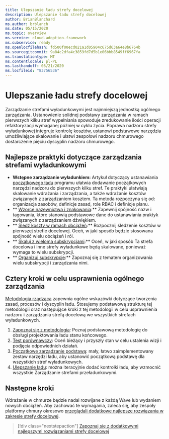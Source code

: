 ```yaml
---
title: Ulepszanie ładu strefy docelowej
description: Ulepszanie ładu strefy docelowej
author: BrianBlanchard
ms.author: brblanch
ms.date: 05/15/2020
ms.topic: overview
ms.service: cloud-adoption-framework
ms.subservice: ready
ms.openlocfilehash: fd500f00ecd021a1d05904c675d63a64e8b6764b
ms.sourcegitcommit: 9a84c2dfa4c3859fd7d5b1e06bbb8549ff6967fa
ms.translationtype: MT
ms.contentlocale: pl-PL
ms.lasthandoff: 05/21/2020
ms.locfileid: "83756536"
---
```

# <a name="improve-landing-zone-governance"></a>Ulepszanie ładu strefy docelowej

Zarządzanie strefami wyładunkowymi jest najmniejszą jednostką ogólnego zarządzania. Ustanowienie solidnej podstawy zarządzania w ramach pierwszych kilku stref wypełniania spowoduje zredukowanie ilości operacji refaktoryzacji wymaganej później w cyklu życia. Poprawa nadzoru strefy wyładunkowej integruje kontrolę kosztów, ustanowi podstawowe narzędzia umożliwiające skalowanie i ułatwi zespołowi nadzoru chmurowego dostarczenie pięciu dyscyplin nadzoru chmurowego.

## <a name="landing-zone-governance-best-practices"></a>Najlepsze praktyki dotyczące zarządzania strefami wyładunkowymi

- **Wstępne zarządzanie wyładunkiem:** Artykuł dotyczący ustanawiania [początkowego ładu](../../govern/guides/complex/index.md) programu ułatwia dodawanie początkowych narzędzi nadzoru do pierwszych kilku stref. Te praktyki ułatwiają skalowanie wdrażania i zarządzania, a także wdrażanie kosztów związanych z zarządzaniem kosztem. Ta metoda rozpoczyna się od: organizacja zasobów, definicje zasad, role RBAC i definicje planu.
- ** [Wzorce nazewnictwa i znakowania](../azure-best-practices/naming-and-tagging.md):** Zapewnij spójność nazw i tagowania, które stanowią podstawowe dane do ustanawiania praktyk związanych z zarządzaniem dźwiękiem.
- ** [Śledź koszty w ramach obciążeń](../azure-best-practices/track-costs.md):** Rozpocznij śledzenie kosztów w pierwszej strefie docelowej. Oceń, w jaki sposób będzie stosowana spójność wielu obciążeń i ról.
- ** [Skaluj z wieloma subskrypcjami](../azure-best-practices/scale-subscriptions.md):** Oceń, w jaki sposób Ta strefa docelowa i inne strefy wyładunkowe będą skalowane, ponieważ wymaga to wielu subskrypcji.
- ** [Organizuj subskrypcje](../azure-best-practices/organize-subscriptions.md):** Zapoznaj się z tematem organizowania wielu subskrypcji i zarządzania nimi.

## <a name="four-steps-to-improve-overall-governance"></a>Cztery kroki w celu usprawnienia ogólnego zarządzania

[Metodologia rządząca](../../govern/index.md) zapewnia ogólne wskazówki dotyczące tworzenia zasad, procesów i dyscyplin ładu. Stosujemy podstawową strukturę tej metodologii oraz następujące kroki z tej metodologii w celu usprawnienia nadzoru i zarządzania strefą docelową we wszystkich strefach wyładunkowych.

1. [Zapoznaj się z metodologią](../../govern/methodology.md): Poznaj podstawową metodologię do obsługi projektowania ładu stanu końcowego.
2. [Test porównawczy](../../govern/benchmark.md): Oceń bieżący i przyszły stan w celu ustalenia wizji i podjęcia odpowiednich działań.
3. [Początkowe zarządzanie podstawą](../../govern/initial-foundation.md): mały, łatwo zaimplementowany zestaw narzędzi ładu, aby ustanowić początkową podstawę dla wszystkich stref wyładunkowych.
4. [Ulepszanie ładu](../../govern/foundation-improvements.md): można iteracyjnie dodać kontrolki ładu, aby wzmocnić wszystkie Zarządzanie strefami przeładunkowymi.

## <a name="next-steps"></a>Następne kroki

Wdrażanie w chmurze będzie nadal rozwijane z każdą Wave lub wydaniem nowych obciążeń. Aby zachować te wymagania, zaleca się, aby zespoły platformy chmury okresowo [przeglądali dodatkowe najlepsze rozwiązania w zakresie strefy docelowej](../azure-best-practices/index.md).

> [!div class="nextstepaction"]
> [Zapoznaj się z dodatkowymi najlepszymi rozwiązaniami strefy docelowej](../azure-best-practices/index.md)
